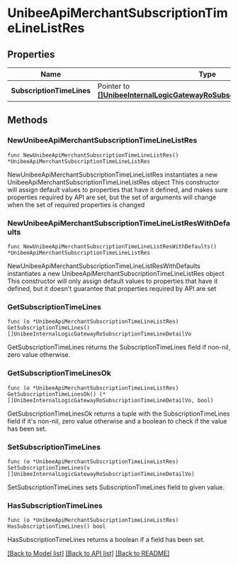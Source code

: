 # UnibeeApiMerchantSubscriptionTimeLineListRes

## Properties

Name | Type | Description | Notes
------------ | ------------- | ------------- | -------------
**SubscriptionTimeLines** | Pointer to [**[]UnibeeInternalLogicGatewayRoSubscriptionTimeLineDetailVo**](UnibeeInternalLogicGatewayRoSubscriptionTimeLineDetailVo.md) | SubscriptionTimeLines | [optional] 

## Methods

### NewUnibeeApiMerchantSubscriptionTimeLineListRes

`func NewUnibeeApiMerchantSubscriptionTimeLineListRes() *UnibeeApiMerchantSubscriptionTimeLineListRes`

NewUnibeeApiMerchantSubscriptionTimeLineListRes instantiates a new UnibeeApiMerchantSubscriptionTimeLineListRes object
This constructor will assign default values to properties that have it defined,
and makes sure properties required by API are set, but the set of arguments
will change when the set of required properties is changed

### NewUnibeeApiMerchantSubscriptionTimeLineListResWithDefaults

`func NewUnibeeApiMerchantSubscriptionTimeLineListResWithDefaults() *UnibeeApiMerchantSubscriptionTimeLineListRes`

NewUnibeeApiMerchantSubscriptionTimeLineListResWithDefaults instantiates a new UnibeeApiMerchantSubscriptionTimeLineListRes object
This constructor will only assign default values to properties that have it defined,
but it doesn't guarantee that properties required by API are set

### GetSubscriptionTimeLines

`func (o *UnibeeApiMerchantSubscriptionTimeLineListRes) GetSubscriptionTimeLines() []UnibeeInternalLogicGatewayRoSubscriptionTimeLineDetailVo`

GetSubscriptionTimeLines returns the SubscriptionTimeLines field if non-nil, zero value otherwise.

### GetSubscriptionTimeLinesOk

`func (o *UnibeeApiMerchantSubscriptionTimeLineListRes) GetSubscriptionTimeLinesOk() (*[]UnibeeInternalLogicGatewayRoSubscriptionTimeLineDetailVo, bool)`

GetSubscriptionTimeLinesOk returns a tuple with the SubscriptionTimeLines field if it's non-nil, zero value otherwise
and a boolean to check if the value has been set.

### SetSubscriptionTimeLines

`func (o *UnibeeApiMerchantSubscriptionTimeLineListRes) SetSubscriptionTimeLines(v []UnibeeInternalLogicGatewayRoSubscriptionTimeLineDetailVo)`

SetSubscriptionTimeLines sets SubscriptionTimeLines field to given value.

### HasSubscriptionTimeLines

`func (o *UnibeeApiMerchantSubscriptionTimeLineListRes) HasSubscriptionTimeLines() bool`

HasSubscriptionTimeLines returns a boolean if a field has been set.


[[Back to Model list]](../README.md#documentation-for-models) [[Back to API list]](../README.md#documentation-for-api-endpoints) [[Back to README]](../README.md)


